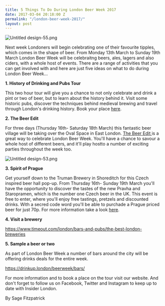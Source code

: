 ```yaml
---
title: 5 Things To Do During London Beer Week 2017
date: 2017-03-04 20:18:00 Z
permalink: "/london-beer-week-2017/"
layout: post
---
```


![Untitled design-55.png](/uploads/Untitled%20design-55.png)

Next week Londoners will begin celebrating one of their favourite tipples, which comes in the shape of beer. From Monday 13th March to Sunday 19th March London Beer Week will be celebraitng beers, ales, lagers and also ciders, with a whole host of events. There are a range of activities that you can get involved with and here are just five ideas on what to do during London Beer Week...

**1. History of Drinking and Pubs Tour**

This two hour tour will give you a chance to not only celebrate and drink a pint or two of beer, but to learn about the history behind it. Visit some historic pubs, discover the techniques behind medieval brewing and travel through London's drinking history. Book your place [here](http://www.insider-london.co.uk/tours/history-of-drinking-and-pubs/). 

**2. The Beer Edit**

For three days (Thursday 16th- Saturday 18th March) this fantastic beer village will be taking over the Oval Space in East London. [The Beer Edit ](https://drinkup.london/beerweek/events/12461/the-beer-edit/)is a great way to celebrate London Beer Week. You'll have a chance to savour a whole host of different beers, and it'll play hostto a number of exciting parties throughout the week too. 

![Untitled design-53.png](/uploads/Untitled%20design-53.png)

**3. Spirit of Prague**

Get yourself down to the Truman Brewery in Shoreditch for this Czech inspired beer hall pop-up. From Thursday 16th- Sunday 19th March you'll have the opportunity to discover the tastes of the new Pravha and Staropramen, which is the number one Czech beer in the UK. This event is free to enter, where you'll enjoy free tastings, pretzels and discounted drinks. With a secred code word you'll be able to purchade a Prague priced beer for just 70p. For more information take a look [here](https://drinkup.london/beerweek/events/12719/spirit-of-prague/). 

**4. Visit a brewery**

 https://www.timeout.com/london/bars-and-pubs/the-best-london-breweries

**5. Sample a beer or two**

As part of London Beer Week a number of bars around the city will be offering drinks deals for the entire week.

https://drinkup.london/beerweek/bars/

For more information and to book a place on the tour visit our website. And don't forget to follow us on Facebook, Twitter and Instagram to keep up to date with Insider London.

By Sage Fitzpatrick
